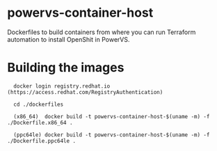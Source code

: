 # powervs-container-host

Dockerfiles to build containers from where you can run Terraform automation to install OpenShit in PowerVS.

# Building the images

```
  docker login registry.redhat.io (https://access.redhat.com/RegistryAuthentication)

  cd ./dockerfiles

  (x86_64)  docker build -t powervs-container-host-$(uname -m) -f ./Dockerfile.x86_64 .

  (ppc64le) docker build -t powervs-container-host-$(uname -m) -f ./Dockerfile.ppc64le .
```
